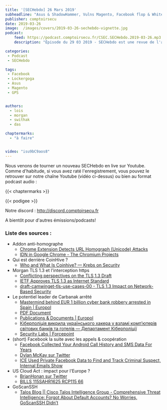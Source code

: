 ```yaml
---
title: '[SECHebdo] 26 Mars 2019'
subheadline: "Asus & ShadowHammer, Vulns Magento, Facebook flop & Whitehat mode, Pacemakers, Lockergoga, Interférences GPS, etc."
publisher: comptoirsecu
date: 2019-03-26
image:  /images/covers/2019-03-26-sechebdo-vignette.jpg
podcast:
    feed: https://podcast.comptoirsecu.fr/CSEC.SECHebdo.2019-03-26.mp3
    description: "Épisode du 29 03 2019 - SECHebdo est une revue de l'actualité cybersécurité réalisée en live sur Youtube, généralement le mardi soir."

categories:
 - Podcast
 - SECHebdo

tags:
 - Facebook
 - Lockergoga
 - Asus
 - Magento
 - GPS


authors:
  - lois
  - morgan
  - swithak
  - das

chaptermarks:
  - "à faire"


video: "isu9bC9aos8"
---
```


Nous venons de tourner un nouveau SECHebdo en live sur Youtube. Comme d'habitude, si vous avez raté l'enregistrement, vous pouvez le retrouver sur notre chaîne Youtube (vidéo ci-dessus) ou bien au format podcast audio :

{{< chaptermarks >}}

{{< podigee >}}

Notre discord : <http://discord.comptoirsecu.fr>

A bientôt pour d'autres émissions/podcasts!

### Liste des sources :

*  Addon anti-homographe
	* [Chrome Extension Detects URL Homograph (Unicode) Attacks](https://www.bleepingcomputer.com/news/security/chrome-extension-detects-url-homograph-unicode-attacks/)
	* [IDN in Google Chrome - The Chromium Projects](https://www.chromium.org/developers/design-documents/idn-in-google-chrome)
*  Qui est derrière CoinHive ?
	* [Who and What Is Coinhive? —  Krebs on Security](https://krebsonsecurity.com/2018/03/who-and-what-is-coinhive/)
* Morgan TLS 1.3 et l'interception https
	* [Conflicting perspectives on the TLS 1.3 Draft](https://blog.rapid7.com/2016/11/10/conflicting-perspectives-on-the-tls-13-draft/)
	* [IETF Approves TLS 1.3 as Internet Standard](https://www.bleepingcomputer.com/news/security/ietf-approves-tls-13-as-internet-standard/)
	* [draft-camwinget-tls-use-cases-00 - TLS 1.3 Impact on Network-Based Security](https://tools.ietf.org/html/draft-camwinget-tls-use-cases-00)
*  Le potentiel leader de Carbanak arrêté
	* [Mastermind behind EUR 1 billion cyber bank robbery arrested in Spain | Europol](https://www.europol.europa.eu/newsroom/news/mastermind-behind-eur-1-billion-cyber-bank-robbery-arrested-in-spain)
	* [PDF Document](https://securelist.com/files/2015/02/Carbanak_APT_eng.pdf)
	* [Publications & Documents | Europol](https://www.europol.europa.eu/publications-documents/carbanak/cobalt-infographic ( à projeter))
	* [Кіберполіція викрила українського хакера у взламі комп’ютерів світових банків та готелів — Департамент Кіберполіції](https://cyberpolice.gov.ua/news/kiberpolicziya-vykryla-ukrayinskogo-xakera-u-vzlami-kompyuteriv-svitovyx-bankiv-ta-goteliv-4470/)
	* [Security Labs | Forcepoint](https://blogs.forcepoint.com/security-labs/carbanak-group-uses-google-malware-command-and-control)
*  (short) Facebook la suite avec les appels & coopération
	* [Facebook Collected Your Android Call History and SMS Data For Years](https://thehackernews.com/2018/03/facebook-android-data.html?m=1)
	* [Dylan McKay sur Twitter](https://twitter.com/dylanmckaynz/status/976369275324678145?ref_src=twsrc%5Etfw&ref_url=https%3A%2F%2Fwww.numerama.com%2Ftech%2F338209-metadonnees-dappel-et-de-sms-aspirees-par-facebook-un-probleme-de-permission-sur-android.html&tfw_creator=foxteh)
	* [ICE Used Private Facebook Data to Find and Track Criminal Suspect, Internal Emails Show](https://theintercept.com/2018/03/26/facebook-data-ice-immigration/)
*  US Cloud Act : impact pour l'Europe ?
	* [BrianHonan sur Twitter](https://twitter.com/BrianHonan/status/977642741239869442?s=19)
	* [BILLS 115SAHR1625 RCP115 66](https://www.documentcloud.org/documents/4417596-BILLS-115SAHR1625-RCP115-66.html#document/p2201)
*  GoScanSSH
	* [Talos Blog || Cisco Talos Intelligence Group - Comprehensive Threat Intelligence: Forgot About Default Accounts? No Worries, GoScanSSH Didn’t](http://blog.talosintelligence.com/2018/03/goscanssh-analysis.html)
